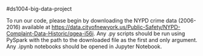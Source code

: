 #ds1004-big-data-project

To run our code, please begin by downloading the NYPD crime data (2006-2016) available at https://data.cityofnewyork.us/Public-Safety/NYPD-Complaint-Data-Historic/qgea-i56i.
Any .py scripts should be run using PySpark with the path to the downloaded file as the first and only argument.
Any .ipynb notebooks should be opened in Jupyter Notebook.